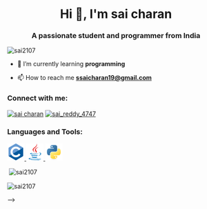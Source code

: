 <h1 align="center">Hi 👋, I'm sai charan</h1>
<h3 align="center">A passionate student and programmer from India</h3>

<p align="left"> <img src="https://komarev.com/ghpvc/?username=sai2107&label=Profile%20views&color=0e75b6&style=flat" alt="sai2107" /> </p>

- 🌱 I’m currently learning **programming**

- 📫 How to reach me **ssaicharan19@gmail.com**

<h3 align="left">Connect with me:</h3>
<p align="left">
<a href="https://stackoverflow.com/users/sai charan" target="blank"><img align="center" src="https://raw.githubusercontent.com/rahuldkjain/github-profile-readme-generator/master/src/images/icons/Social/stack-overflow.svg" alt="sai charan" height="30" width="40" /></a>
<a href="https://instagram.com/sai_reddy_4747" target="blank"><img align="center" src="https://raw.githubusercontent.com/rahuldkjain/github-profile-readme-generator/master/src/images/icons/Social/instagram.svg" alt="sai_reddy_4747" height="30" width="40" /></a>
</p>

<h3 align="left">Languages and Tools:</h3>
<p align="left"> <a href="https://www.cprogramming.com/" target="_blank" rel="noreferrer"> <img src="https://raw.githubusercontent.com/devicons/devicon/master/icons/c/c-original.svg" alt="c" width="40" height="40"/> </a> <a href="https://www.java.com" target="_blank" rel="noreferrer"> <img src="https://raw.githubusercontent.com/devicons/devicon/master/icons/java/java-original.svg" alt="java" width="40" height="40"/> </a> <a href="https://www.python.org" target="_blank" rel="noreferrer"> <img src="https://raw.githubusercontent.com/devicons/devicon/master/icons/python/python-original.svg" alt="python" width="40" height="40"/> </a> </p>

<p>&nbsp;<img align="center" src="https://github-readme-stats.vercel.app/api?username=sai2107&show_icons=true&locale=en" alt="sai2107" /></p>

<p><img align="center" src="https://github-readme-streak-stats.herokuapp.com/?user=sai2107&" alt="sai2107" /></p>

-->
